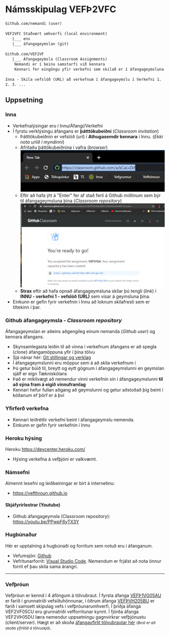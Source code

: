 # Námsskipulag VEFÞ2VFC

```
Github.com/nemandi (user)

VEF2VFC Staðvært umhverfi (local environment)
   |___	env
   |___	áfangageymslan (git)

Github.com/VEF2VF 
   |___ Áfangageymsla (Classroom Assignments)
	Nemandi er í beinu samstarfi við kennara
	Kennari fer eingöngu yfir verkefni sem skilað er í áfangageymsluna
	
Inna - Skila vefslóð (URL) að verkefnum í áfangageymslu í Verkefni 1. 2. 3. ...

```

## Uppsetning 

### Inna 

* Verkefnalýsingar eru í Innu/Áfangi/Verkefni
* Í fyrstu verklýsingu áfangans er **þátttökubeiðni** (_Classroom invitation_) 
  * Þátttökubeiðnin er vefslóð (_url_) í **Athugasemdir kennara** í Innu. (_Ekki nota urlið í myndinni_) 
  * Afritaðu þáttökubeiðnina í vafra (_browser_) <br>  ![invitation](classroom-beidni.jpg) 
  * Eftir að hafa ýtt á "Enter" fer af stað ferli á Github miðlinum sem býr til áfangageymsluna þína	(_Classroom repository_)<br>
  ![you are ready to go](readytogo.jpg)
  * **Strax** eftir að hafa opnað áfangageymsluna skilar þú tengli (_link_) í **INNU - verkefni 1 - vefslóð (URL)** sem vísar á geymsluna þína. 
* Einkunn er gefin fyrir verkefnin í Innu að loknum skilafresti sem er tiltekinn í þar.

### Github áfangageymsla - _Classroom repository_

Áfangageymslan er aðeins aðgengileg einum nemanda (_Github user_) og kennara áfangans.

* Skynsamlegasta leiðin til að vinna í verkefnum áfangans er að spegla (_clone_) áfangamöppuna yfir í þína tölvu
* Sjá nánar hér: [Git stillingar og verklag](Git_verklag.md)
* Í áfangageymslunni eru möppur sem á að skila verkefnum í
* Þú getur búið til, breytt og eytt gögnum í áfangageymslunni en geymslan sjálf er eign Tækniskólans
* Það er mikilvægt að nemendur vinni verkefnin sín í áfangageymslunni **til að sýna fram á eigið vinnuframlag**
 * Kennari hefur fullan aðgang að geymslunni og getur aðstoðað þig beint í kóðanum ef þörf er á því


### Yfirferð verkefna
* Kennari leiðréttir verkefni beint í áfangageymslu nemenda. 
* Einkunn er gefin fyrir verkefnin í Innu 

### Heroku hýsing

Heroku 
https://devcenter.heroku.com/

* Hýsing verkefna á vefþjóni er valkvæmt.


### Námsefni

Almennt lesefni og leiðbeiningar er birt á internetinu: 

* https://vefthroun.github.io 

#### Skjáfyrirlestrar (Youtube) 

* Github áfangageymsla (Classroom repository): https://youtu.be/PPwpF6yTX3Y

### Hugbúnaður

Hér er upptalning á hugbúnaði og forritum sem notuð eru í áfanganum. 
* Vefumsjón: [Github](https://github.com)
* Vefritunarforrit: [Visual Studio Code](https://code.visualstudio.com/). Nemendum er frjálst að nota önnur forrit ef þau skila sama árangri.

<hr>

### Vefþróun

Vefþróun er kennd í 4 áföngum á tölvubraut. Í fyrsta áfanga [VEFÞ1VG05AU](https://vefgrunnur.github.io/) er farið í grunnatriði vefsíðuhönnunar, í öðrum áfanga [VEFÞVH205BU](https://vefhonnun.github.io/) er farið í samsett skipulag vefs í vefþróunarumhverfi. Í þriðja áfanga VEF2VF05CU eru grunnatriði vefforritunar kynnt. Í fjórða áfanga VEF2VÞ05DU læra nemendur uppsetningu gagnvirkrar vefþjónustu (client/server).  Hægt er að skoða <a href="https://tskoli.github.io"> áfangayfirlit tölvubrautar hér</a> <small>(_Best er að skoða yfirlitið á tölvuskjá_)</small>.
